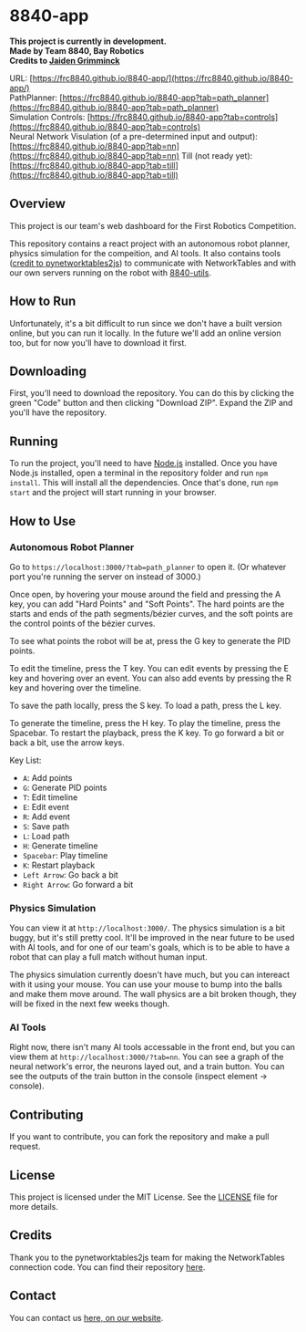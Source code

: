 # 8840-app

**This project is currently in development.**  
**Made by Team 8840, Bay Robotics**  
**Credits to [Jaiden Grimminck](https://github.com/JaidenAGrimminck)**  

URL: [https://frc8840.github.io/8840-app/](https://frc8840.github.io/8840-app/)  
PathPlanner: [https://frc8840.github.io/8840-app?tab=path_planner](https://frc8840.github.io/8840-app?tab=path_planner)  
Simulation Controls: [https://frc8840.github.io/8840-app?tab=controls](https://frc8840.github.io/8840-app?tab=controls)  
Neural Network Visulation (of a pre-determined input and output): [https://frc8840.github.io/8840-app?tab=nn](https://frc8840.github.io/8840-app?tab=nn)
Till (not ready yet): [https://frc8840.github.io/8840-app?tab=till](https://frc8840.github.io/8840-app?tab=till)  

## Overview

This project is our team's web dashboard for the First Robotics Competition.

This repository contains a react project with an autonomous robot planner, physics simulation for the compeition, and AI tools. It also contains tools ([credit to pynetworktables2js](https://github.com/robotpy/pynetworktables2js)) to communicate with NetworkTables and with our own servers running on the robot with [8840-utils](https://github.com/frc8840/).

## How to Run

Unfortunately, it's a bit difficult to run since we don't have a built version online, but you can run it locally. In the future we'll add an online version too, but for now you'll have to download it first.

## Downloading

First, you'll need to download the repository. You can do this by clicking the green "Code" button and then clicking "Download ZIP". Expand the ZIP and you'll have the repository.

## Running

To run the project, you'll need to have [Node.js](https://nodejs.org/en/) installed. Once you have Node.js installed, open a terminal in the repository folder and run `npm install`. This will install all the dependencies. Once that's done, run `npm start` and the project will start running in your browser.

## How to Use

### Autonomous Robot Planner

Go to `https://localhost:3000/?tab=path_planner` to open it. (Or whatever port you're running the server on instead of 3000.)

Once open, by hovering your mouse around the field and pressing the A key, you can add "Hard Points" and "Soft Points". The hard points are the starts and ends of the path segments/bézier curves, and the soft points are the control points of the bézier curves.

To see what points the robot will be at, press the G key to generate the PID points.

To edit the timeline, press the T key. You can edit events by pressing the E key and hovering over an event. You can also add events by pressing the R key and hovering over the timeline.

To save the path locally, press the S key. To load a path, press the L key.

To generate the timeline, press the H key. To play the timeline, press the Spacebar. To restart the playback, press the K key. To go forward a bit or back a bit, use the arrow keys.

Key List:

- `A`: Add points
- `G`: Generate PID points
- `T`: Edit timeline
- `E`: Edit event
- `R`: Add event
- `S`: Save path
- `L`: Load path
- `H`: Generate timeline
- `Spacebar`: Play timeline
- `K`: Restart playback
- `Left Arrow`: Go back a bit
- `Right Arrow`: Go forward a bit

### Physics Simulation

You can view it at `http://localhost:3000/`. The physics simulation is a bit buggy, but it's still pretty cool. It'll be improved in the near future to be used with AI tools, and for one of our team's goals, which is to be able to have a robot that can play a full match without human input.

The physics simulation currently doesn't have much, but you can intereact with it using your mouse. You can use your mouse to bump into the balls and make them move around. The wall physics are a bit broken though, they will be fixed in the next few weeks though.

### AI Tools

Right now, there isn't many AI tools accessable in the front end, but you can view them at `http://localhost:3000/?tab=nn`. You can see a graph of the neural network's error, the neurons layed out, and a train button. You can see the outputs of the train button in the console (inspect element -> console).

## Contributing

If you want to contribute, you can fork the repository and make a pull request.

## License

This project is licensed under the MIT License. See the [LICENSE](LICENSE) file for more details.

## Credits

Thank you to the pynetworktables2js team for making the NetworkTables connection code. You can find their repository [here](https://github.com/robotpy/pynetworktables2js).

## Contact

You can contact us [here, on our website](https://www.team8840.org/contact).
